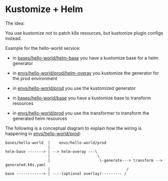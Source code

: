 # Kustomize + Helm


The idea:

You use kustomize not to patch k8s resources, but kustomize plugin configs instead.

Example for the hello-world service:
- in [bases/hello-world/helm-base](bases/hello-world/helm-base) you have a kustomize base for a helm generator
- in [envs/hello-world/prod/helm-overay](envs/hello-world/prod/helm-overay) you kustomize the generator for the prod environment
- in [envs/hello-world/prod](envs/hello-world/prod) you use the kustomized generator

- in [bases/hello-world/base](bases/hello-world/base) you have a kustomize base to transform resources
- in [envs/hello-world/prod](envs/hello-world/prod) you use the transformer to transform the generated helm resources


The following is a conceptual diagram to explain how the wiring is
happening in [envs/hello-world/prod](envs/hello-world/prod):

```
bases/hello-world  |    envs/hello-world/prod
                   |
helm-base -------> | --> helm-overay ---\
                   |                     \
                   |                      \-generate---> transform --> generated.k8s.yaml  
                   |                                  /
base ------------> | ----(optional overlay)--------- /
```

